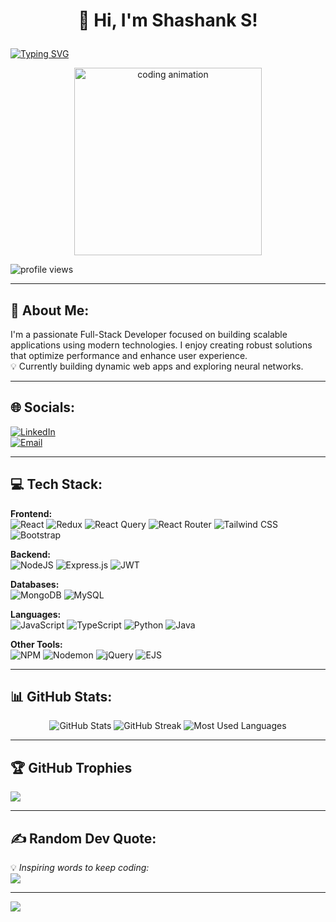 # <p align="center">👋 Hi, I'm Shashank S!</p>

[![Typing SVG](https://readme-typing-svg.demolab.com?font=Fira+Code&duration=3000&pause=1000&color=2C98F0&center=true&vCenter=true&random=false&width=500&lines=Hello%2C+I'm+Shashank+S!;Full-Stack+Developer;Tech+Enthusiast;Open-Source+Contributor;Lifelong+Learner)](https://git.io/typing-svg)

<p align="center">
  <img src="https://media3.giphy.com/media/v1.Y2lkPTc5MGI3NjExanh5YjhuMmJlMHBhaXVha3Q0bDBqc25hb2Jpd2tybzFnbnBhb3VpaiZlcD12MV9pbnRlcm5hbF9naWZfYnlfaWQmY3Q9Zw/78XCFBGOlS6keY1Bil/giphy.gif" width="300" alt="coding animation"/>
</p>

<p align="left">
  <img src="https://komarev.com/ghpvc/?username=shashank-profile&label=Profile%20views&color=0e75b6&style=flat" alt="profile views" />
</p>

---

## 💫 About Me:
I'm a passionate Full-Stack Developer focused on building scalable applications using modern technologies. I enjoy creating robust solutions that optimize performance and enhance user experience.  
💡 Currently building dynamic web apps and exploring neural networks.

---

## 🌐 Socials:
[![LinkedIn](https://img.shields.io/badge/LinkedIn-%230077B5.svg?logo=linkedin&logoColor=white)](https://www.linkedin.com/in/shashank518/)  
[![Email](https://img.shields.io/badge/Email-D14836?logo=gmail&logoColor=white)](mailto:shashank5418shashu@gmail.com)  

---

## 💻 Tech Stack:

**Frontend:**  
![React](https://img.shields.io/badge/react-%2320232a.svg?style=for-the-badge&logo=react&logoColor=%2361DAFB) ![Redux](https://img.shields.io/badge/redux-%23593d88.svg?style=for-the-badge&logo=redux&logoColor=white) ![React Query](https://img.shields.io/badge/-React%20Query-FF4154?style=for-the-badge&logo=react%20query&logoColor=white) ![React Router](https://img.shields.io/badge/React_Router-CA4245?style=for-the-badge&logo=react-router&logoColor=white) ![Tailwind CSS](https://img.shields.io/badge/tailwindcss-%2338B2AC.svg?style=for-the-badge&logo=tailwind-css&logoColor=white) ![Bootstrap](https://img.shields.io/badge/bootstrap-%238511FA.svg?style=for-the-badge&logo=bootstrap&logoColor=white)

**Backend:**  
![NodeJS](https://img.shields.io/badge/node.js-6DA55F?style=for-the-badge&logo=node.js&logoColor=white) ![Express.js](https://img.shields.io/badge/express.js-%23404d59.svg?style=for-the-badge&logo=express&logoColor=%2361DAFB) ![JWT](https://img.shields.io/badge/JWT-black?style=for-the-badge&logo=JSON%20web%20tokens)

**Databases:**  
![MongoDB](https://img.shields.io/badge/MongoDB-%234ea94b.svg?style=for-the-badge&logo=mongodb&logoColor=white) ![MySQL](https://img.shields.io/badge/mysql-4479A1.svg?style=for-the-badge&logo=mysql&logoColor=white)

**Languages:**  
![JavaScript](https://img.shields.io/badge/javascript-%23323330.svg?style=for-the-badge&logo=javascript&logoColor=%23F7DF1E) ![TypeScript](https://img.shields.io/badge/typescript-%23007ACC.svg?style=for-the-badge&logo=typescript&logoColor=white) ![Python](https://img.shields.io/badge/python-3670A0?style=for-the-badge&logo=python&logoColor=ffdd54) ![Java](https://img.shields.io/badge/java-%23ED8B00.svg?style=for-the-badge&logo=openjdk&logoColor=white)

**Other Tools:**  
![NPM](https://img.shields.io/badge/NPM-%23CB3837.svg?style=for-the-badge&logo=npm&logoColor=white) ![Nodemon](https://img.shields.io/badge/NODEMON-%23323330.svg?style=for-the-badge&logo=nodemon&logoColor=%BBDEAD) ![jQuery](https://img.shields.io/badge/jquery-%230769AD.svg?style=for-the-badge&logo=jquery&logoColor=white) ![EJS](https://img.shields.io/badge/ejs-%23B4CA65.svg?style=for-the-badge&logo=ejs&logoColor=black)

---

## 📊 GitHub Stats:
<div align="center">
  <img src="https://github-readme-stats.vercel.app/api?username=shashank-518&theme=dark&hide_border=false&include_all_commits=true&count_private=true" alt="GitHub Stats"/>
  <img src="https://github-readme-streak-stats.herokuapp.com/?user=shashank-518&theme=dark&hide_border=false" alt="GitHub Streak"/>
  <img src="https://github-readme-stats.vercel.app/api/top-langs/?username=shashank-518&theme=dark&hide_border=false&include_all_commits=true&count_private=true&layout=compact" alt="Most Used Languages"/>
</div>

---

## 🏆 GitHub Trophies
![](https://github-profile-trophy.vercel.app/?username=shashank-518&theme=merko&no-frame=false&no-bg=true&margin-w=4)

---

## ✍️ Random Dev Quote:
💡 *Inspiring words to keep coding:*  
![](https://quotes-github-readme.vercel.app/api?type=horizontal&theme=radical)

---

[![](https://visitcount.itsvg.in/api?id=shashank-518&icon=1&color=0)](https://visitcount.itsvg.in)
